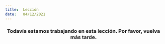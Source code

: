 ```yaml
---
title:  Lección
date:   04/12/2021
---
```


### <center>Todavía estamos trabajando en esta lección. Por favor, vuelva más tarde.</center>